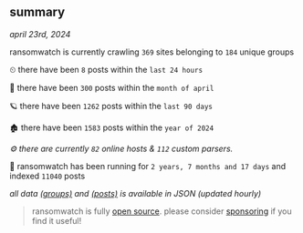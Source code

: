 
## summary
_april 23rd, 2024_

ransomwatch is currently crawling `369` sites belonging to `184` unique groups

⏲ there have been `8` posts within the `last 24 hours`

🦈 there have been `300` posts within the `month of april`

🪐 there have been `1262` posts within the `last 90 days`

🏚 there have been `1583` posts within the `year of 2024`

_⚙️ there are currently `82` online hosts & `112` custom parsers._

🦕 ransomwatch has been running for `2 years, 7 months and 17 days` and indexed `11040` posts

_all data  [(groups)](http://ransomwhat.telemetry.ltd/groups) and [(posts)](http://ransomwhat.telemetry.ltd/posts) is available in JSON (updated hourly)_

> ransomwatch is fully [open source](https://github.com/joshhighet/ransomwatch#ransomwatch--). please consider [sponsoring](https://github.com/sponsors/joshhighet) if you find it useful!
